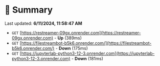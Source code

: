 # 📖 Summary
Last updated: **6/11/2024, 11:58:47 AM**

- `GET` [https://restreamer-09gx.onrender.com](https://restreamer-09gx.onrender.com) - **Up** (389ms)
- `GET` [https://filestreambot-b5k6.onrender.com/](https://filestreambot-b5k6.onrender.com/) - **Down** (175ms)
- `GET` [https://jupyterlab-python3-12-3.onrender.com](https://jupyterlab-python3-12-3.onrender.com) - **Down** (181ms)
